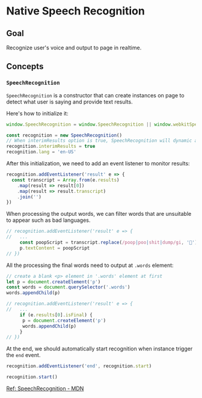 # Native Speech Recognition

## Goal

Recognize user's voice and output to page in realtime.

## Concepts

### `SpeechRecognition`

`SpeechRecognition` is a constructor that can create instances on page to detect what user is saying and provide text results.

Here's how to initialize it:

```javascript
window.SpeechRecognition = window.SpeechRecognition || window.webkitSpeechRecognition

const recognition = new SpeechRecognition()
// When interimResults option is true, SpeechRecognition will dynamic adjust the detected words and confirm at the end.
recognition.interimResults = true
recognition.lang = 'en-US'
```

After this initialization, we need to add an event listener to monitor results:

```javascript
recognition.addEventListener('result' e => {
  const transcript = Array.from(e.results)
    .map(result => result[0])
    .map(result => result.transcript)
    .join('')
})
```

When processing the output words, we can filter words that are unsuitable to appear such as bad languages.

```javascript
// recognition.addEventListener('result' e => {
//   ...
     const poopScript = transcript.replace(/poop|poo|shit|dump/gi, '💩')
     p.textContent = poopScript
// })
```

All the processing the final words need to output at `.words` element:

```javascript
// create a blank <p> element in '.words' element at first
let p = document.createElement('p')
const words = document.querySelector('.words')
words.appendChild(p)

// recognition.addEventListener('result' e => {
//   ...
     if (e.results[0].isFinal) {
      p = document.createElement('p')
      words.appendChild(p)
     }
// })
```

At the end, we should automatically start recognition when instance trigger the `end` event.

```javascript
recognition.addEventListener('end', recognition.start)

recognition.start()
```

[Ref: SpeechRecognition - MDN](https://developer.mozilla.org/en-US/docs/Web/API/SpeechRecognition)